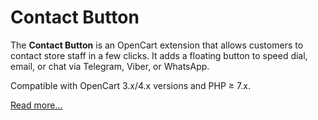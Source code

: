 # Contact Button

The **Contact Button** is an OpenCart extension that allows customers to contact store staff in a few clicks. It adds a floating button to speed dial, email, or chat via Telegram, Viber, or WhatsApp.

Compatible with OpenCart 3.x/4.x versions and PHP ≥ 7.x.

[Read more...](./module/README.md)
